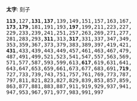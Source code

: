 **太字**: 刻子  
<pre>
<b>113</b>,127,<b>131</b>,<b>137</b>,139,149,151,157,163,167,  
<b>173</b>,<b>179</b>,181,191,193,<b>197</b>,199,211,223,227,  
229,233,239,241,251,257,263,269,271,277,  
281,283,293,<b>311</b>,313,<b>317</b>,331,337,347,349,  
353,359,367,373,379,383,389,397,419,421,  
<b>431</b>,433,439,443,449,457,461,463,467,479,  
487,491,499,521,523,541,547,557,563,569,  
571,577,587,593,599,613,<b>617</b>,619,631,641,  
643,647,653,659,661,673,677,683,691,<b>719</b>,  
727,733,739,743,751,757,761,769,773,787,  
797,811,821,823,827,829,839,853,857,859,  
863,877,881,883,887,911,919,929,937,941,  
947,953,967,971,977,983,991,997  
</div>